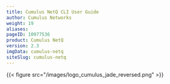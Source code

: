 ```yaml
---
title: Cumulus NetQ CLI User Guide
author: Cumulus Networks
weight: 19
aliases:
pageID: 10977536
product: Cumulus NetQ
version: 2.3
imgData: cumulus-netq
siteSlug: cumulus-netq
---
```

{{< figure src="/images/logo_cumulus_jade_reversed.png" >}}
